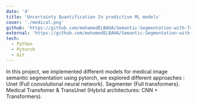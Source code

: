 ```yaml
---
date: '4'
title: 'Uncertainty Quantification In predictive ML models'
cover: './medical.png'
github: 'https://github.com/mohamedELBAHA/Semantic-Segmentation-with-Transformer.git'
external: 'https://github.com/mohamedELBAHA/Semantic-Segmentation-with-Transformer.git'
tech:
  - Python
  - Pytorch
  - Git
---
```


In this project, we implemented different models for medical image semantic segmentation using pytorch, we explored different approaches : Unet (Full convolutional neural network). Segmenter (Full transformers). Medical Transfomer & TransUnet (Hybrid architectures: CNN + Transformers).
